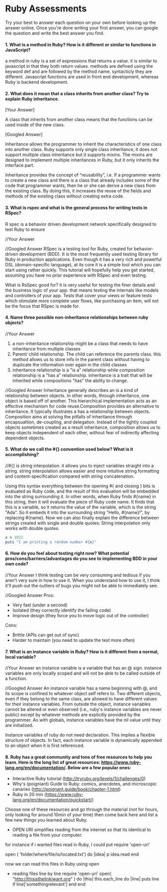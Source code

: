 # Ruby Assessments

Try your best to answer each question on your own before looking up the answer online. Once you're done writing your first answer, you can google the question and write the best answer you find.


#### 1. What is a method in Ruby? How is it different or similar to functions in JavaScript?
a method in ruby is a set of expressions that returns a value. it is similar to javascript in that they both return values. methods are defined using the keyword def and are followed by the method name. syntacticly they are different. Javascript functions are used in front end development, whereas Ruby is backend development.



#### 2. What does it mean that a class inherits from another class? Try to explain Ruby inheritance.
[Your Answer]

A class that inherits from another class means that the functions can be used inside of the new class.

[Googled Answer]

Inheritance allows the programmer to inherit the characteristics of one class into another class. Ruby supports only single class inheritance, it does not support multiple class inheritance but it supports mixins. The mixins are designed to implement multiple inheritances in Ruby, but it only inherits the interface part.

Inheritance provides the concept of “reusability”, i.e. If a programmer wants to create a new class and there is a class that already includes some of the code that programmer wants, then he or she can derive a new class from the existing class. By doing this, it increases the reuse of the fields and methods of the existing class without creating extra code.



#### 3. What is rspec and what is the general process for writing tests in RSpec?
R spec is a behavior driven development network specifically designed to test Ruby to ensure

//Your Answer

//Googled Answer
RSpec is a testing tool for Ruby, created for behavior-driven development (BDD). It is the most frequently used testing library for Ruby in production applications. Even though it has a very rich and powerful DSL (domain-specific language), at its core it is a simple tool which you can start using rather quickly. This tutorial will hopefully help you get started, assuming you have no prior experience with RSpec and even testing.

What is RsSpec good for? it is very useful for testing the finer details and the business logic of your app. that means testing the internals like models and controllers of your app. Tests that cover your views or feature tests which stimulate more complete user flows, like purchasing an item, will not be the focus that RSpec is made for.

#### 4. Name three possible non-inheritance relationships between ruby objects?
//Your Answer
1. a non-inheritance relationship might be a class that needs to have inheritance from multiple classes
2. Parent/ child relationship. The child can reference the parents class. this method allows us to store info in the parent class without having to duplicate the information over again in the child classes
3. inheritance relationship is a "is a" relationship while composition relationship is a "has a" relationship. inheritance is a trait that will be inherited while compositions "has" the ability to change.

//Googled Answer
Inheritance generally describes an is a kind of relationship between objects. In other words, through inheritance, one object is based off of another. This hierarchical implementation acts as an effective mechanism for code reuse.Composition provides an alternative to inheritance. It typically illustrates a has a relationship between objects.
Composition aims at solving the pitfalls of inheritance through encapsualtion, de-coupling, and delegation. Instead of the tightly coupled objects sometimes created as a result inheritance, composition allows us to keep objects independent of each other, without fear of indirectly affecting dependent objects.


#### 5. What do we call the #{} convention used below? What is it accomplishing?
//#{} is string interpolation.  it allows you to inject variables straight into a string. string interpolation allows easier and more intuitive string formatting and content-specification compared with string concatenation.

Using this syntax everything between the opening #{ and closing } bits is evaluated as Ruby code, and the result of this evaluation will be embedded into the string surrounding it.
In other words, when Ruby finds #{name} in this string, then it will evaluate the piece of Ruby code name. It finds that this is a variable, so it returns the value of the variable, which is the string "Ada". So it embeds it into the surrounding string "Hello, #{name}!", by replacing #{name}.
Now we can also finally explain the difference between strings created with single and double quotes:
String interpolation only works with double quotes.


```ruby
x = 1022
puts "I am printing a random number #{x}"
```

#### 6. How do you feel about testing right now? What potential pros/cons/barriers/advantages do you see to implementing BDD in your own code?
//Your Answer
I think testing can be very consuming and tedious if you aren't very sure in how to use it. When you understand how to use it, I think it'll push out the outliers of bugs you might not be able to immediately see.  


//Googled Answer
Pros:
- Very fast (under a second)
- Isolated (they correctly identify the failing code)
- Improve design (they force you to move logic out of the controller)

Cons:
- Brittle (APIs can get out of sync)
- Harder to maintain (you need to update the test more often)

#### 7. What is an instance variable in Ruby? How is it different from a normal, local variable?

//Your Answer
an instance variable is a variable that has an @ sign. instance variables are only locally scoped and will not be able to be called outside of a function.


//Googled Answer
An instance variable has a name beginning with @, and its scope is confined to whatever object self refers to. Two different objects, even if they belong to the same class, are allowed to have different values for their instance variables. From outside the object, instance variables cannot be altered or even observed (i.e., ruby's instance variables are never public) except by whatever methods are explicitly provided by the programmer. As with globals, instance variables have the nil value until they are initialized.

Instance variables of ruby do not need declaration. This implies a flexible structure of objects. In fact, each instance variable is dynamically appended to an object when it is first referenced.


#### 8. Ruby has a great community and tons of free resources to help you learn. Here is the long list of great resources: https://www.ruby-lang.org/en/documentation/. Below are a few popular ones:
- Interactive Ruby tutorial (http://tryruby.org/levels/1/challenges/0)
- Why's (poigniant) Guide to Ruby: comics, anecdotes, and microscopic canaries (http://poignant.guide/book/chapter-1.html)
- Ruby in 20 min (https://www.ruby-lang.org/en/documentation/quickstart/)


Choose one of these resources and go through the material (not for hours, only looking for around 10min of your time) then come back here and list a few new things you learned about Ruby.

 - OPEN URI simplifies reading from the internet so that its identical to reading a file from your computer.

for instance if i wanted files read in Ruby, I could put
require 'open-uri'

open ( 'folder/where/file/is/located.txt') do |idea|
    p idea.read
end

now we can read this files in Ruby using open

- reading files line by line
require 'open-uri'
open( "http://thisisthelinkiwant.org" ) do |this|
  this.each_line do |line|
    puts line if line['somethingrelevant']
  end
end
